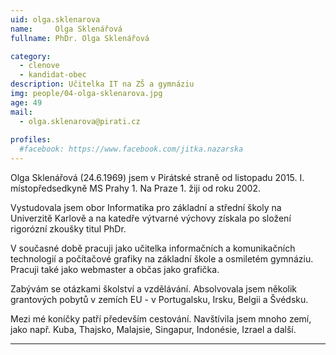 ```yaml
---
uid: olga.sklenarova
name:     Olga Sklenářová
fullname: PhDr. Olga Sklenářová

category:
  - clenove
  - kandidat-obec
description: Učitelka IT na ZŠ a gymnáziu
img: people/04-olga-sklenarova.jpg
age: 49
mail:
  - olga.sklenarova@pirati.cz
 
profiles:
  #facebook: https://www.facebook.com/jitka.nazarska
---
```


Olga Sklenářová (24.6.1969) jsem v Pirátské straně od listopadu 2015. I. místopředsedkyně MS Prahy 1. Na Praze 1. žiji od roku 2002.

Vystudovala jsem obor Informatika pro základní a střední školy na Univerzitě Karlově a na katedře výtvarné výchovy získala po složení rigorózní zkoušky titul PhDr.

V současné době pracuji jako učitelka informačních a komunikačních technologií a počítačové grafiky na základní škole a osmiletém gymnáziu. Pracuji také jako webmaster a občas jako grafička.

Zabývám se otázkami školství a vzdělávání. Absolvovala jsem několik grantových pobytů v zemích EU - v Portugalsku, Irsku, Belgii a Švédsku.

Mezi mé koníčky patří především cestování. Navštívila jsem mnoho zemí, jako např. Kuba, Thajsko, Malajsie, Singapur, Indonésie, Izrael a další.

---